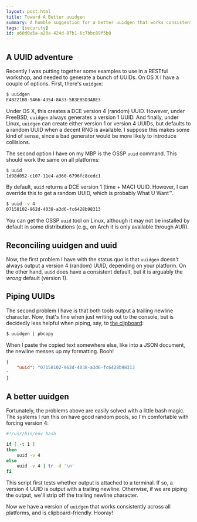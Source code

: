 ```yaml
---
layout: post.html
title: Toward A Better uuidgen
summary: A humble suggestion for a better uuidgen that works consistently across platforms and is clipboard-friendly.
tags: [security]
id: a60d0a5a-a20a-424d-87b1-6c7bbc89f5b0
---
```


## A UUID adventure

Recently I was putting together some examples to use in a RESTful workshop, and needed to generate a bunch of UUIDs. On OS X I have a couple of options. First, there's `uuidgen`:

```bash
$ uuidgen
E4B221B0-9466-4354-8A33-5B3EB5D3ABE3
```

Under OS X, this creates a DCE version 4 (random) UUID. However, under FreeBSD, `uuidgen` always generates a version 1 UUID. And finally, under Linux, `uuidgen` can create either version 1 or version 4 UUIDs, but defaults to a random UUID when a decent RNG is available. I suppose this makes some kind of sense, since a bad generator would be more likely to introduce collisions.

The second option I have on my MBP is the OSSP `uuid` command. This should work the same on all platforms:

```bash
$ uuid
1d98d052-c107-11e4-a360-6796fc8cedc1
```

By default, `uuid` returns a DCE version 1 (time + MAC) UUID. However, I can override this to get a random UUID, which is probably What U Want™.

```bash
$ uuid -v 4
07158102-962d-4038-a3d6-fc6428b98313
```

You can get the OSSP `uuid` tool on Linux, although it may not be installed by default in some distributions (e.g., on Arch it is only available through AUR).

## Reconciling uuidgen and uuid

Now, the first problem I have with the status quo is that `uuidgen` doesn't always output a version 4 (random) UUID, depending on your platform. On the other hand, `uuid` does have a consistent default, but it is arguably the *wrong* default (version 1).

## Piping UUIDs

The second problem I have is that both tools output a trailing newline character. Now, that's fine when just writing out to the console, but is decidedly less helpful when piping, say, to [the clipboard][1]:

```bash
$ uuidgen | pbcopy
```

When I paste the copied text somewhere else, like into a JSON document, the newline messes up my formatting. Booh!

```json
{
    "uuid": "07158102-962d-4038-a3d6-fc6428b98313
"
}
```

## A better uuidgen

Fortunately, the problems above are easily solved with a little bash magic. The systems I run this on have good random pools, so I'm comfortable with forcing version 4:

```bash
#!/usr/bin/env bash

if [ -t 1 ]
then
    uuid -v 4
else
    uuid -v 4 | tr -d '\n'
fi
```

This script first tests whether output is attached to a terminal. If so, a version 4 UUID is output with a trailing newline. Otherwise, if we are piping the output, we'll strip off the trailing newline character.

Now we have a version of `uuidgen` that works consistently across all platforms, and is clipboard-friendly. Hooray!

[1]: http://stackoverflow.com/questions/749544/pipe-to-from-clipboard